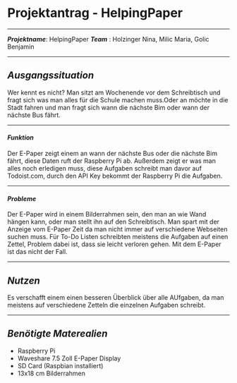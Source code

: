 # Projektantrag - HelpingPaper
***
___Projektname___: HelpingPaper
___Team___ : Holzinger Nina, Milic Maria, Golic Benjamin
***
## *Ausgangssituation*
Wer kennt es nicht? Man sitzt am Wochenende vor dem Schreibtisch und fragt sich was man alles für die Schule machen muss.Oder an möchte in die Stadt fahren und man fragt sich wann die nächste Bim oder wann der nächste Bus fährt.

---

#### *Funktion*

Der E-Paper zeigt einem an wann der nächste Bus oder die nächste Bim fährt, diese Daten ruft der Raspberry Pi ab. Außerdem zeigt er was man alles noch erledigen muss, diese Aufgaben schreibt man davor auf Todoist.com, durch den API Key bekommt der Raspberry Pi die Aufgaben.

---

#### *Probleme*

Der E-Paper wird in einem Bilderrahmen sein, den man an wie Wand hängen kann, oder man stellt ihn auf den Schreibtisch. Man spart mit der Anzeige vom E-Paper Zeit da man nicht immer auf verschiedene Webseiten suchen muss. Für To-Do Listen schreibten meistens die Aufgaben auf einen Zettel, Problem dabei ist, dass sie leicht verloren gehen. Mit dem E-Paper ist das nicht der Fall.

---

## *Nutzen*

Es verschafft einem einen besseren Überblick über alle AUfgaben, da man meistens auf verschiedene Zetteln die einzelnen Aufgaben schreibt.

---

## *Benötigte Materealien*

- Raspberry Pi
- Waveshare 7.5 Zoll E-Paper Display
- SD Card (Raspbian installiert)
- 13x18 cm Bilderrahmen
